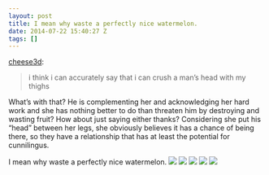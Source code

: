 ```yaml
---
layout: post
title: I mean why waste a perfectly nice watermelon.
date: 2014-07-22 15:40:27 Z
tags: []
---
```

[cheese3d](http://cheese3d.tumblr.com/post/92279130370/i-think-i-can-accurately-say-that-i-can-crush-a):

> i think i can accurately say that i can crush a man’s head with my thighs

What’s with that? He is complementing her and acknowledging her hard work and she has nothing better to do than threaten him by destroying and wasting fruit? How about just saying either thanks? Considering she put his “head” between her legs, she obviously believes it has a chance of being there, so they have a relationship that has at least the potential for cunnilingus.

I mean why waste a perfectly nice watermelon.
![](/media/2014/07/92538902909_0.png)
![](/media/2014/07/92538902909_1.png)
![](/media/2014/07/92538902909_2.png)
![](/media/2014/07/92538902909_3.png)
![](/media/2014/07/92538902909_4.png)
